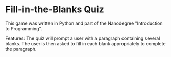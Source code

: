# Fill-in-the-Blanks Quiz 

This game was written in Python and part of the Nanodegree "Introduction to Programming".

Features:
The quiz will prompt a user with a paragraph containing several blanks. The user is then asked to fill in each blank appropriately to complete the paragraph.
